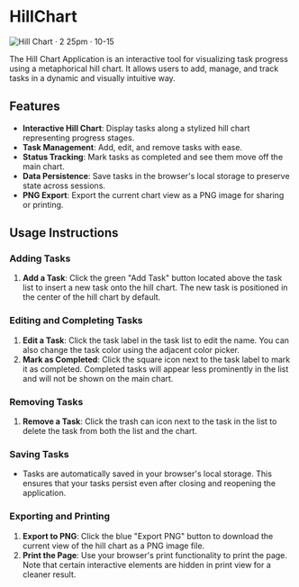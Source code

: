 # HillChart

![Hill Chart · 2 25pm · 10-15](https://github.com/user-attachments/assets/d14622fe-880a-4863-b01e-ec0b9f6a2c51)

The Hill Chart Application is an interactive tool for visualizing task progress using a metaphorical hill chart. It allows users to add, manage, and track tasks in a dynamic and visually intuitive way.

## Features

- **Interactive Hill Chart**: Display tasks along a stylized hill chart representing progress stages.
- **Task Management**: Add, edit, and remove tasks with ease.
- **Status Tracking**: Mark tasks as completed and see them move off the main chart.
- **Data Persistence**: Save tasks in the browser's local storage to preserve state across sessions.
- **PNG Export**: Export the current chart view as a PNG image for sharing or printing.

## Usage Instructions

### Adding Tasks

1. **Add a Task**: Click the green "Add Task" button located above the task list to insert a new task onto the hill chart. The new task is positioned in the center of the hill chart by default.

### Editing and Completing Tasks

1. **Edit a Task**: Click the task label in the task list to edit the name. You can also change the task color using the adjacent color picker.
2. **Mark as Completed**: Click the square icon next to the task label to mark it as completed. Completed tasks will appear less prominently in the list and will not be shown on the main chart.

### Removing Tasks

1. **Remove a Task**: Click the trash can icon next to the task in the list to delete the task from both the list and the chart.

### Saving Tasks

- Tasks are automatically saved in your browser's local storage. This ensures that your tasks persist even after closing and reopening the application.

### Exporting and Printing

1. **Export to PNG**: Click the blue "Export PNG" button to download the current view of the hill chart as a PNG image file.
2. **Print the Page**: Use your browser's print functionality to print the page. Note that certain interactive elements are hidden in print view for a cleaner result.
